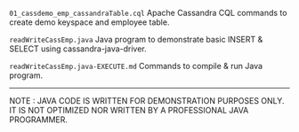 `01_cassdemo_emp_cassandraTable.cql` Apache Cassandra CQL commands to create demo keyspace and employee table.

`readWriteCassEmp.java` Java program to demonstrate basic INSERT & SELECT using cassandra-java-driver.

`readWriteCassEmp.java-EXECUTE.md` Commands to compile & run Java program.

---

NOTE : JAVA CODE IS WRITTEN FOR DEMONSTRATION PURPOSES ONLY. IT IS NOT OPTIMIZED NOR WRITTEN BY A PROFESSIONAL JAVA PROGRAMMER.
